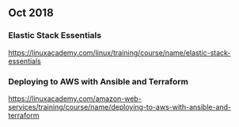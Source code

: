 ## Oct 2018
### Elastic Stack Essentials
https://linuxacademy.com/linux/training/course/name/elastic-stack-essentials

### Deploying to AWS with Ansible and Terraform
https://linuxacademy.com/amazon-web-services/training/course/name/deploying-to-aws-with-ansible-and-terraform


